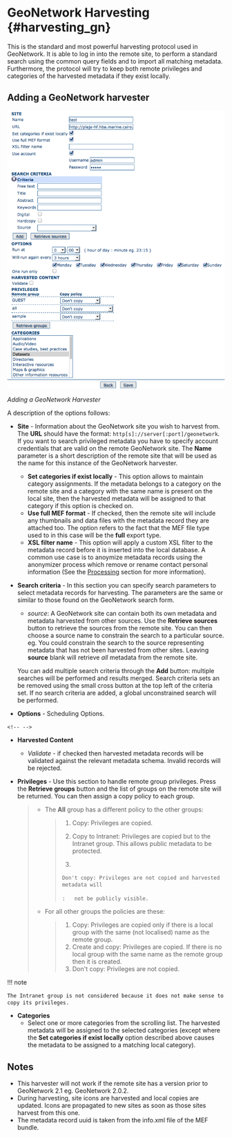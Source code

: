 # GeoNetwork Harvesting {#harvesting_gn}

This is the standard and most powerful harvesting protocol used in GeoNetwork. It is able to log in into the remote site, to perform a standard search using the common query fields and to import all matching metadata. Furthermore, the protocol will try to keep both remote privileges and categories of the harvested metadata if they exist locally.

## Adding a GeoNetwork harvester

![](web-harvesting-gn.png)

*Adding a GeoNetwork Harvester*

A description of the options follows:

-   **Site** - Information about the GeoNetwork site you wish to harvest from. The **URL** should have the format: `http[s]://server[:port]/geonetwork`. If you want to search privileged metadata you have to specify account credentials that are valid on the remote GeoNetwork site. The **Name** parameter is a short description of the remote site that will be used as the name for this instance of the GeoNetwork harvester.

    -   **Set categories if exist locally** - This option allows to maintain category assignments. If the metadata belongs to a category on the remote site and a category with the same name is present on the local site, then the harvested metadata will be assigned to that category if this option is checked on.
    -   **Use full MEF format** - If checked, then the remote site will include any thumbnails and data files with the metadata record they are attached too. The option refers to the fact that the MEF file type used to in this case will be the **full** export type.
    -   **XSL filter name** - This option will apply a custom XSL filter to the metadata record before it is inserted into the local database. A common use case is to anoymize metadata records using the anonymizer process which remove or rename contact personal information (See the [Processing](../../processing/index.md) section for more information).

-   **Search criteria** - In this section you can specify search parameters to select metadata records for harvesting. The parameters are the same or similar to those found on the GeoNetwork search form.

    -   *source*: A GeoNetwork site can contain both its own metadata and metadata harvested from other sources. Use the **Retrieve sources** button to retrieve the sources from the remote site. You can then choose a source name to constrain the search to a particular source. eg. You could constrain the search to the source representing metadata that has not been harvested from other sites. Leaving **source** blank will retrieve *all* metadata from the remote site.

    You can add multiple search criteria through the **Add** button: multiple searches will be performed and results merged. Search criteria sets an be removed using the small cross button at the top left of the criteria set. If no search criteria are added, a global unconstrained search will be performed.

-   **Options** - Scheduling Options.

```{=html}
<!-- -->
```
-   **Harvested Content**

    -   *Validate* - if checked then harvested metadata records will be validated against the relevant metadata schema. Invalid records will be rejected.

-   **Privileges** - Use this section to handle remote group privileges. Press the **Retrieve groups** button and the list of groups on the remote site will be returned. You can then assign a copy policy to each group.

    > -   The **All** group has a different policy to the other groups:
    >
    >     > 1.  Copy: Privileges are copied.
    >     >
    >     > 2.  Copy to Intranet: Privileges are copied but to the Intranet group. This allows public metadata to be protected.
    >     >
    >     > 3.  
    >     >
    >     >     Don't copy: Privileges are not copied and harvested metadata will
    >     >
    >     >     :   not be publicly visible.
    >
    > -   For all other groups the policies are these:
    >
    >     > 1.  Copy: Privileges are copied only if there is a local group with the same (not localised) name as the remote group.
    >     > 2.  Create and copy: Privileges are copied. If there is no local group with the same name as the remote group then it is created.
    >     > 3.  Don't copy: Privileges are not copied.

!!! note

    The Intranet group is not considered because it does not make sense to copy its privileges.


-   **Categories**
    -   Select one or more categories from the scrolling list. The harvested metadata will be assigned to the selected categories (except where the **Set categories if exist locally** option described above causes the metadata to be assigned to a matching local category).

## Notes

-   This harvester will not work if the remote site has a version prior to GeoNetwork 2.1 eg. GeoNetwork 2.0.2.
-   During harvesting, site icons are harvested and local copies are updated. Icons are propagated to new sites as soon as those sites harvest from this one.
-   The metadata record uuid is taken from the info.xml file of the MEF bundle.
